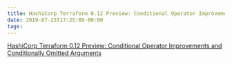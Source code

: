 ```yaml
---
title: HashiCorp Terraform 0.12 Preview: Conditional Operator Improvements and Conditionally Omitted Arguments
date: 2019-07-25T17:25:09-00:00
tags:
---
```


[HashiCorp Terraform 0.12 Preview: Conditional Operator Improvements and Conditionally Omitted Arguments](https://www.hashicorp.com/blog/terraform-0-12-conditional-operator-improvements)
